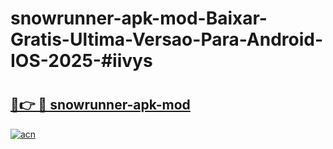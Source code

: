 # snowrunner-apk-mod-Baixar-Gratis-Ultima-Versao-Para-Android-IOS-2025-#iivys

# <h2><a href="https://ainizakaria.my?title=snowrunner-apk-mod&ref=24M">🔗👉 🔴 snowrunner-apk-mod</a></h2>

[![acn](https://github.com/user-attachments/assets/0f9c940e-d8b0-45ae-aac7-cd30a18b3e1c)](https://ainizakaria.my?title=snowrunner-apk-mod&ref=24M)

